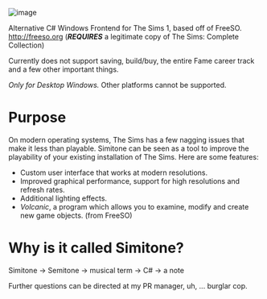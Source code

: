 ![image](https://user-images.githubusercontent.com/6294155/29047328-2bb60b54-7bc3-11e7-8d88-cee5309495ed.png)

Alternative C# Windows Frontend for The Sims 1, based off of FreeSO. http://freeso.org 
(***REQUIRES*** a legitimate copy of The Sims: Complete Collection)

Currently does not support saving, build/buy, the entire Fame career track and a few other important things.

*Only for Desktop Windows.* Other platforms cannot be supported.

# Purpose

On modern operating systems, The Sims has a few nagging issues that make it less than playable. Simitone can be seen as a tool to improve the playability of your existing installation of The Sims. Here are some features:

- Custom user interface that works at modern resolutions.
- Improved graphical performance, support for high resolutions and refresh rates.
- Additional lighting effects.
- *Volcanic*, a program which allows you to examine, modify and create new game objects. (from FreeSO)

# Why is it called Simitone?

Simitone -> Semitone -> musical term -> C# -> a note

Further questions can be directed at my PR manager, uh, ... burglar cop.
